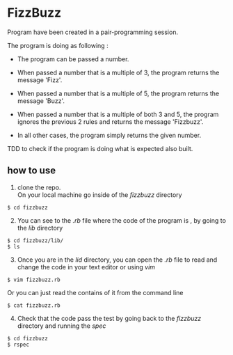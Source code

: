 # FizzBuzz #

Program have been created in a pair-programming session.

The program is doing as following :

- The program can be passed a number.

- When passed a number that is a multiple of 3, the program returns the message 'Fizz'.

- When passed a number that is a multiple of 5, the program returns the message 'Buzz'.

- When passed a number that is a multiple of both 3 and 5, the program ignores the previous 2 rules and returns the message 'Fizzbuzz'.

- In all other cases, the program simply returns the given number.

TDD to check if the program is doing what is expected also built.

## how to use ##

1. clone the repo.<br/>
On your local machine go inside of the *fizzbuzz* directory

```shell
$ cd fizzbuzz
```
2. You can see to the *.rb* file where the code of the program is , by going to the *lib* directory

```shell
$ cd fizzbuzz/lib/
$ ls
```
3. Once you are in the *lid* directory, you can open the *.rb* file to read and change the code in your text editor or using *vim*

```shell
$ vim fizzbuzz.rb
```
Or you can just read the contains of it from the command line

```shell
$ cat fizzbuzz.rb
```

4. Check that the code pass the test by going back to the *fizzbuzz* directory and running the *spec*

```shell
$ cd fizzbuzz
$ rspec
```